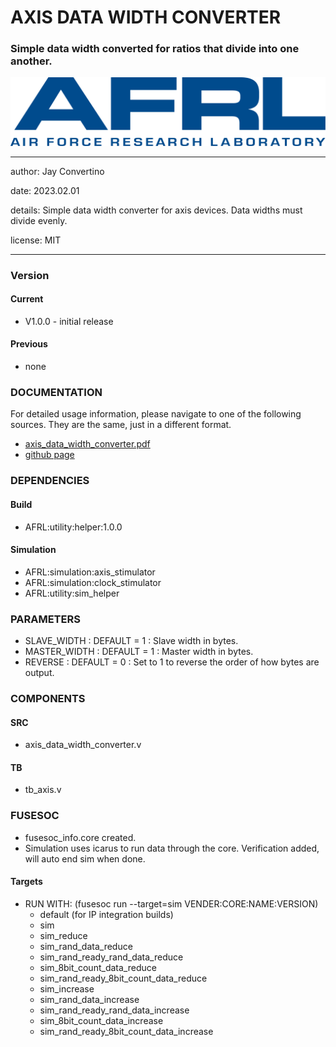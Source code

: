 # AXIS DATA WIDTH CONVERTER
### Simple data width converted for ratios that divide into one another.

![image](docs/manual/img/AFRL.png)

---

   author: Jay Convertino   
   
   date: 2023.02.01  
   
   details: Simple data width converter for axis devices. Data widths must divide evenly.  
   
   license: MIT   
   
---

### Version
#### Current
  - V1.0.0 - initial release

#### Previous
  - none

### DOCUMENTATION
  For detailed usage information, please navigate to one of the following sources. They are the same, just in a different format.

  - [axis_data_width_converter.pdf](docs/manual/axis_data_width_converter.pdf)
  - [github page](https://johnathan-convertino-afrl.github.io/axis_data_width_converter/)

### DEPENDENCIES
#### Build

  - AFRL:utility:helper:1.0.0

#### Simulation

  - AFRL:simulation:axis_stimulator
  - AFRL:simulation:clock_stimulator
  - AFRL:utility:sim_helper

### PARAMETERS

* SLAVE_WIDTH  : DEFAULT = 1 : Slave width in bytes.
* MASTER_WIDTH : DEFAULT = 1 : Master width in bytes.
* REVERSE : DEFAULT = 0 : Set to 1 to reverse the order of how bytes are output.

### COMPONENTS
#### SRC

* axis_data_width_converter.v
  
#### TB

* tb_axis.v
  
### FUSESOC

* fusesoc_info.core created.
* Simulation uses icarus to run data through the core. Verification added, will auto end sim when done.

#### Targets

* RUN WITH: (fusesoc run --target=sim VENDER:CORE:NAME:VERSION)
  - default (for IP integration builds)
  - sim
  - sim_reduce
  - sim_rand_data_reduce
  - sim_rand_ready_rand_data_reduce
  - sim_8bit_count_data_reduce
  - sim_rand_ready_8bit_count_data_reduce
  - sim_increase
  - sim_rand_data_increase
  - sim_rand_ready_rand_data_increase
  - sim_8bit_count_data_increase
  - sim_rand_ready_8bit_count_data_increase
